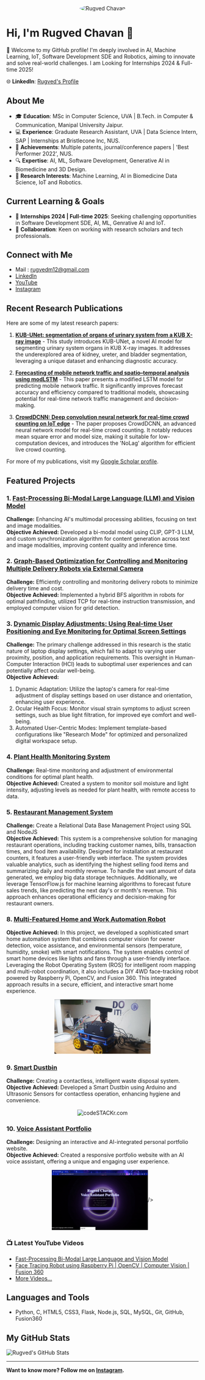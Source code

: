 
<div align="center">
  <img src="URL_of_Your_Photo" alt="Rugved Chavan" style="border-radius: 50%;" />
</div>

# Hi, I'm Rugved Chavan 👋

🚀 Welcome to my GitHub profile! I'm deeply involved in AI, Machine Learning, IoT, Software Development SDE and Robotics, aiming to innovate and solve real-world challenges.
I am Looking for Internships 2024 & Full-time 2025!

🌐 **LinkedIn**: [Rugved's Profile](https://www.linkedin.com/in/rugved-chavan-9a09b3209/)

## About Me
- 🎓 **Education**: MSc in Computer Science, UVA | B.Tech. in Computer & Communication, Manipal University Jaipur.
- 💻 **Experience**: Graduate Research Assistant, UVA | Data Science Intern, SAP | Internships at Bristlecone Inc, NUS.
- 🏅 **Achievements**: Multiple patents, journal/conference papers | 'Best Performer 2022', NUS.
- 🔍 **Expertise**: AI, ML, Software Development, Generative AI in Biomedicine and 3D Design.
- 🔬 **Research Interests**: Machine Learning, AI in Biomedicine Data Science, IoT and Robotics.

## Current Learning & Goals
- 🌱 **Internships 2024 | Full-time 2025**: Seeking challenging opportunities in Software Development SDE, AI, ML, Genrative AI and IoT.
- 👯 **Collaboration**: Keen on working with research scholars and tech professionals.

## Connect with Me

- Mail : rugvedm12@gmail.com
- [LinkedIn](https://www.linkedin.com/in/rugved-chavan-9a09b3209/)
- [YouTube](https://www.youtube.com/channel/UCXXXXWBJXT_bVsKF8sBZDTg)
- [Instagram](https://www.instagram.com/jarvis_004/)

## Recent Research Publications

Here are some of my latest research papers:

1. **[KUB-UNet: segmentation of organs of urinary system from a KUB X-ray image](https://scholar.google.com/citations?view_op=view_citation&hl=en&user=Uyae7NoAAAAJ&citation_for_view=Uyae7NoAAAAJ:u-x6o8ySG0sC)** - This study introduces KUB-UNet, a novel AI model for segmenting urinary system organs in KUB X-ray images. It addresses the underexplored area of kidney, ureter, and bladder segmentation, leveraging a unique dataset and enhancing diagnostic accuracy.

2. **[Forecasting of mobile network traffic and spatio–temporal analysis using modLSTM](https://scholar.google.com/citations?view_op=view_citation&hl=en&user=Uyae7NoAAAAJ&citation_for_view=Uyae7NoAAAAJ:UeHWp8X0CEIC)** - This paper presents a modified LSTM model for predicting mobile network traffic. It significantly improves forecast accuracy and efficiency compared to traditional models, showcasing potential for real-time network traffic management and decision-making.

3. **[CrowdDCNN: Deep convolution neural network for real-time crowd counting on IoT edge](https://www.sciencedirect.com/science/article/abs/pii/S0952197623012733)** - The paper proposes CrowdDCNN, an advanced neural network model for real-time crowd counting. It notably reduces mean square error and model size, making it suitable for low-computation devices, and introduces the 'NoLag' algorithm for efficient live crowd counting.


For more of my publications, visit my [Google Scholar profile](https://scholar.google.com/citations?user=Uyae7NoAAAAJ&hl=en).


## Featured Projects

### 1. [Fast-Processing Bi-Modal Large Language (LLM) and Vision Model](https://github.com/rugved88/Bi-Modalities-Large-Language-Model-Text-Image-)
**Challenge:** Enhancing AI's multimodal processing abilities, focusing on text and image modalities.  
**Objective Achieved:** Developed a bi-modal model using CLIP, GPT-3 LLM, and custom synchronization algorithm for content generation across text and image modalities, improving content quality and inference time.

### 2. [Graph-Based Optimization for Controlling and Monitoring Multiple Delivery Robots via External Camera](https://github.com/rugved88/Robot-tracking-via-central-monitoring-system)
**Challenge:** Efficiently controlling and monitoring delivery robots to minimize delivery time and cost.  
**Objective Achieved:** Implemented a hybrid BFS algorithm in robots for optimal pathfinding, utilized TCP for real-time instruction transmission, and employed computer vision for grid detection.

### 3. [Dynamic Display Adjustments: Using Real-time User Positioning and Eye Monitoring for Optimal Screen Settings](https://www.youtube.com/watch?v=4bUi90hpe7w)
**Challenge:** The primary challenge addressed in this research is the static nature of laptop display settings, which fail to adapt to varying user proximity, position, and application requirements. This oversight in Human-Computer Interaction (HCI) leads to suboptimal user experiences and can potentially affect ocular well-being.  
**Objective Achieved:** 
1. Dynamic Adaptation: Utilize the laptop's camera for real-time adjustment of display settings based on user distance and orientation, enhancing user experience.
2. Ocular Health Focus: Monitor visual strain symptoms to adjust screen settings, such as blue light filtration, for improved eye comfort and well-being.
3. Automated User-Centric Modes: Implement template-based configurations like "Research Mode" for optimized and personalized digital workspace setup.

### 4. [Plant Health Monitoring System](https://www.youtube.com/watch?v=vZWT_qV5Bj4)
**Challenge:** Real-time monitoring and adjustment of environmental conditions for optimal plant health.  
**Objective Achieved:** Created a system to monitor soil moisture and light intensity, adjusting levels as needed for plant health, with remote access to data.

<!-- ### 5. [EnBioMatric.in](http://enbiomatric.in)
**Challenge:** [Brief description of the challenge]  
**Objective Achieved:** [Brief summary of the objectives achieved] -->

<!-- ### 5. [Universal Diseases Screening System](https://github.com/rugved88/Restaurant-app1)
**Challenge:** Create a Data  
**Objective Achieved:** [Brief summary of the objectives achieved] -->

### 5. [Restaurant Management System](#)
**Challenge:** Create a Relational Data Base Management Project using SQL and NodeJS  
**Objective Achieved:** This system is a comprehensive solution for managing restaurant operations, including tracking customer names, bills, transaction times, and food item availability. Designed for installation at restaurant counters, it features a user-friendly web interface. The system provides valuable analytics, such as identifying the highest selling food items and summarizing daily and monthly revenue. To handle the vast amount of data generated, we employ big data storage techniques. Additionally, we leverage TensorFlow.js for machine learning algorithms to forecast future sales trends, like predicting the next day's or month's revenue. This approach enhances operational efficiency and decision-making for restaurant owners.

### 8. [Multi-Featured Home and Work Automation Robot](https://www.youtube.com/watch?v=jaQxsuHskcA)
**Objective Achieved:** In this project, we developed a sophisticated smart home automation system that combines computer vision for owner detection, voice assistance, and environmental sensors (temperature, humidity, smoke) with smart notifications. The system enables control of smart home devices like lights and fans through a user-friendly interface. Leveraging the Robot Operating System (ROS) for intelligent room mapping and multi-robot coordination, it also includes a DIY 4WD face-tracking robot powered by Raspberry Pi, OpenCV, and Fusion 360. This integrated approach results in a secure, efficient, and interactive smart home experience.

<div align="center">
  <img src="images/p6ii.png" alt="Home Automation System" width="50%" />
</div>

### 9. [Smart Dustbin](#)
**Challenge:** Creating a contactless, intelligent waste disposal system.  
**Objective Achieved:** Developed a Smart Dustbin using Arduino and Ultrasonic Sensors for contactless operation, enhancing hygiene and convenience.

<p align="center">
<img align="center" alt="codeSTACKr.com" height = '400px' src="images/p7.gif" width="50%"  height ="50%"  />
</p>

### 10. [Voice Assistant Portfolio](https://voice-assistant-portfolio.el.r.appspot.com/)
**Challenge:** Designing an interactive and AI-integrated personal portfolio website.  
**Objective Achieved:** Created a responsive portfolio website with an AI voice assistant, offering a unique and engaging user experience.

<p align="center">
 <img align="center" alt="codeSTACKr.com" src="images/p9.png" width="50%" />/>
 </p>

### 📺 Latest YouTube Videos

- [Fast-Processing Bi-Modal Large Language and Vision Model](https://www.youtube.com/watch?v=bDb0FkX1tLI)
- [Face Tracing Robot using Raspberry Pi | OpenCV | Computer Vision | Fusion 360](https://www.youtube.com/watch?v=jaQxsuHskcA)
- [More Videos...](https://youtube.com/codestackr)


## Languages and Tools

- Python, C, HTML5, CSS3, Flask, Node.js, SQL, MySQL, Git, GitHub, Fusion360

## My GitHub Stats

![Rugved's GitHub Stats](https://github-readme-stats.vercel.app/api?username=rugved88&show_icons=true&theme=tokyonight)
<!-- ![Top Languages](https://github-readme-stats.vercel.app/api/top-langs/?username=rugved88&layout=compact&theme=tokyonight) -->


---

**Want to know more? Follow me on [Instagram](https://www.instagram.com/jarvis_004/).**
